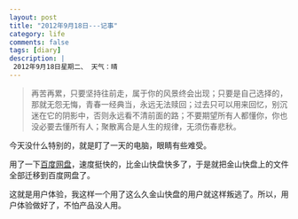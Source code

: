 ```yaml
---
layout: post
title: "2012年9月18日---记事"
category: life
comments: false
tags: [diary]
description: |
 2012年9月18日星期二、 天气：晴
---
```


>再苦再累，只要坚持往前走，属于你的风景终会出现；只要是自己选择的，那就无怨无悔，青春一经典当，永远无法赎回；过去只可以用来回忆，别沉迷在它的阴影中，否则永远看不清前面的路；不要期望所有人都懂你，你也没必要去懂所有人；聚散离合是人生的规律，无须伤春悲秋。

今天没什么特别的，就是盯了一天的电脑，眼睛有些难受。

用了一下<a href="http://yun.baidu.com/cloud/home">百度网盘</a>，速度挺快的，比金山快盘快多了，于是就把金山快盘上的文件全部迁移到百度网盘了。

这就是用户体验，我这样一个用了这么久金山快盘的用户就这样叛逃了。所以，用户体验做好了，不怕产品没人用。